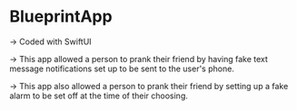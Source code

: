 # BlueprintApp

-> Coded with SwiftUI

-> This app allowed a person to prank their friend by having fake text message notifications set up to be sent to the user's phone.

-> This app also allowed a person to prank their friend by setting up a fake alarm to be set off at the time of their choosing.
